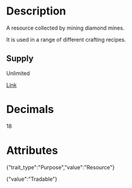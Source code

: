 # Description

A resource collected by mining diamond mines.

It is used in a range of different crafting recipes.

## Supply

Unlimited

[Link](https://docs.sunflower-land.com/player-guides/resource-gathering#stone-iron-and-gold)

# Decimals

18

# Attributes

{"trait_type":"Purpose","value":"Resource"}

{"value":"Tradable"}
